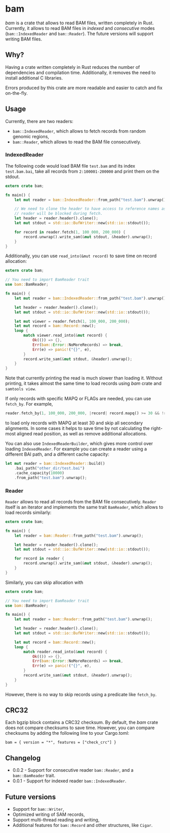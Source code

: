 # bam

*bam* is a crate that allows to read BAM files, written completely in Rust. Currently, it
allows to read BAM files in *indexed* and *consecutive* modes (`bam::IndexedReader`
and `bam::Reader`). The future versions will support writing BAM files.

## Why?

Having a crate written completely in Rust reduces the number of dependencies and compilation time.
Additionally, it removes the need to install additional C libraries.

Errors produced by this crate are more readable and easier to catch and fix on-the-fly.

## Usage

Currently, there are two readers:
* `bam::IndexedReader`, which allows to fetch records from random genomic regions,
* `bam::Reader`, which allows to read the BAM file consecutively.

### IndexedReader

The following code would load BAM file `test.bam` and its index `test.bam.bai`, take all records
from `2:100001-200000` and print them on the stdout.

```rust
extern crate bam;

fn main() {
    let mut reader = bam::IndexedReader::from_path("test.bam").unwrap();

    // We need to clone the header to have access to reference names as the
    // reader will be blocked during fetch.
    let header = reader.header().clone();
    let mut stdout = std::io::BufWriter::new(std::io::stdout());

    for record in reader.fetch(1, 100_000, 200_000) {
        record.unwrap().write_sam(&mut stdout, &header).unwrap();
    }
}
```

Additionally, you can use `read_into(&mut record)` to save time on record allocation:
```rust
extern crate bam;

// You need to import BamReader trait
use bam::BamReader;

fn main() {
    let mut reader = bam::IndexedReader::from_path("test.bam").unwrap();

    let header = reader.header().clone();
    let mut stdout = std::io::BufWriter::new(std::io::stdout());

    let mut viewer = reader.fetch(1, 100_000, 200_000);
    let mut record = bam::Record::new();
    loop {
        match viewer.read_into(&mut record) {
            Ok(()) => {},
            Err(bam::Error::NoMoreRecords) => break,
            Err(e) => panic!("{}", e),
        }
        record.write_sam(&mut stdout, &header).unwrap();
    }
}
```

Note that currently printing the read is much slower than loading it. Without printing, it
takes almost the same time to load records using *bam* crate and `samtools view`.

If only records with specific MAPQ or FLAGs are needed, you can use `fetch_by`. For example,
```rust
reader.fetch_by(1, 100_000, 200_000, |record| record.mapq() >= 30 && !record.is_secondary())
```
to load only records with MAPQ at least 30 and skip all secondary alignments. In some cases it
helps to save time by not calculating the right-most aligned read position, as well as
remove additional allocations.

You can also use `IndexedReaderBuilder`, which gives more control over loading `IndexedReader`. For
example you can create a reader using a different BAI path, and a different cache capacity:
```rust
let mut reader = bam::IndexedReader::build()
    .bai_path("other_dir/test.bai")
    .cache_capacity(10000)
    .from_path("test.bam").unwrap();
```

### Reader

`Reader` allows to read all records from the BAM file consecutively. `Reader` itself is an iterator
and implements the same trait `BamReader`, which allows to load records similarly:
```rust
extern crate bam;

fn main() {
    let reader = bam::Reader::from_path("test.bam").unwrap();

    let header = reader.header().clone();
    let mut stdout = std::io::BufWriter::new(std::io::stdout());

    for record in reader {
        record.unwrap().write_sam(&mut stdout, &header).unwrap();
    }
}
```

Similarly, you can skip allocation with
```rust
extern crate bam;

// You need to import BamReader trait
use bam::BamReader;

fn main() {
    let mut reader = bam::Reader::from_path("test.bam").unwrap();

    let header = reader.header().clone();
    let mut stdout = std::io::BufWriter::new(std::io::stdout());

    let mut record = bam::Record::new();
    loop {
        match reader.read_into(&mut record) {
            Ok(()) => {},
            Err(bam::Error::NoMoreRecords) => break,
            Err(e) => panic!("{}", e),
        }
        record.write_sam(&mut stdout, &header).unwrap();
    }
}
```

However, there is no way to skip records using a predicate like `fetch_by`.

## CRC32

Each bgzip block contains a CRC32 checksum. By default, the *bam* crate does not compare 
checksums to save time.
However, you can compare checksums by adding the following line to your Cargo.toml:
```
bam = { version = "*", features = ["check_crc"] }
```

## Changelog
* 0.0.2 - Support for consecutive reader `bam::Reader`, and a `bam::BamReader` trait.
* 0.0.1 - Support for indexed reader `bam::IndexedReader`.

## Future versions
* Support for `bam::Writer`,
* Optimized writing of SAM records,
* Support multi-thread reading and writing,
* Additional features for `bam::Record` and other structures, like `Cigar`.
